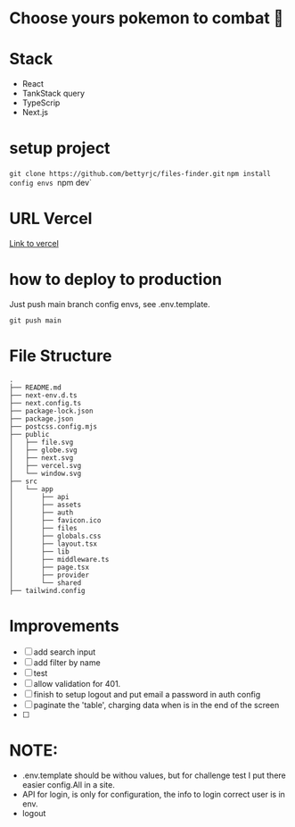 # Choose yours pokemon to combat 🤺

# Stack
- React
- TankStack query
- TypeScrip
- Next.js

# setup project

`git clone https://github.com/bettyrjc/files-finder.git`
`npm install`
`config envs
`npm dev`

# URL Vercel

[Link to vercel]()

# how to deploy to production

Just push main branch
config envs, see .env.template.


`git push main`

# File Structure

```
.
├── README.md
├── next-env.d.ts
├── next.config.ts
├── package-lock.json
├── package.json
├── postcss.config.mjs
├── public
│   ├── file.svg
│   ├── globe.svg
│   ├── next.svg
│   ├── vercel.svg
│   └── window.svg
├── src
│   └── app
│       ├── api
│       ├── assets
│       ├── auth
│       ├── favicon.ico
│       ├── files
│       ├── globals.css
│       ├── layout.tsx
│       ├── lib
│       ├── middleware.ts
│       ├── page.tsx
│       ├── provider
│       └── shared
├── tailwind.config
```

# Improvements
 - [ ] add search input
 - [ ] add filter by name
 - [ ] test
 - [ ] allow validation for 401.
 - [ ] finish to setup logout and put email a password in auth config
 - [ ] paginate the 'table', charging data when is in the end of the screen
 - [ ] 
 
# NOTE: 
- .env.template should be withou values, but for challenge test I put there easier config.All in a site.
- API for login, is only for configuration, the info to login correct user is in env. 
- logout 